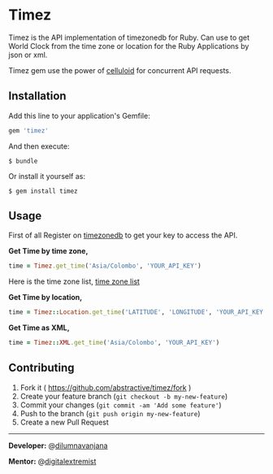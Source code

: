 # Timez

Timez is the API implementation of timezonedb for Ruby. Can use to get World Clock from the time zone or location for the Ruby Applications by json or xml.

Timez gem use the power of [celluloid](https://github.com/celluloid/celluloid) for concurrent API requests.

## Installation

Add this line to your application's Gemfile:

```ruby
gem 'timez'
```

And then execute:

    $ bundle

Or install it yourself as:

    $ gem install timez

## Usage

First of all Register on [timezonedb](http://timezonedb.com/register) to get your key to access the API.

**Get Time by time zone,**
```ruby
time = Timez.get_time('Asia/Colombo', 'YOUR_API_KEY')
```

Here is the time zone list, [time zone list](http://timezonedb.com/time-zones)

**Get Time by location,**
```ruby
time = Timez::Location.get_time('LATITUDE', 'LONGITUDE', 'YOUR_API_KEY')
```

**Get Time as XML,**
```ruby
time = Timez::XML.get_time('Asia/Colombo', 'YOUR_API_KEY')
```


## Contributing

1. Fork it ( https://github.com/abstractive/timez/fork )
2. Create your feature branch (`git checkout -b my-new-feature`)
3. Commit your changes (`git commit -am 'Add some feature'`)
4. Push to the branch (`git push origin my-new-feature`)
5. Create a new Pull Request

---

**Developer:** @[dilumnavanjana](https://github.com/dilumnavanjana)

**Mentor:** @[digitalextremist](https://github.com/digitalextremist)
